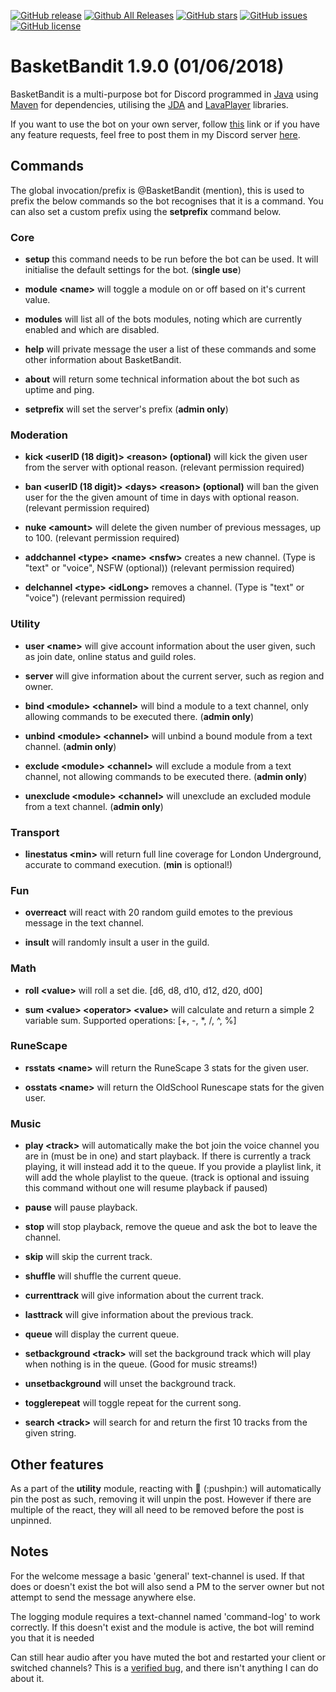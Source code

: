 [![GitHub release](https://img.shields.io/github/release/Galaxiosaurus/BasketBandit-Java.svg)](https://github.com/Galaxiosaurus/BasketBandit-Java)
[![Github All Releases](https://img.shields.io/github/downloads/Galaxiosaurus/BasketBandit-Java/total.svg)](https://github.com/Galaxiosaurus/BasketBandit-Java)
[![GitHub stars](https://img.shields.io/github/stars/Galaxiosaurus/BasketBandit-Java.svg)](https://github.com/Galaxiosaurus/BasketBandit-Java/stargazers)
[![GitHub issues](https://img.shields.io/github/issues/Galaxiosaurus/BasketBandit-Java.svg)](https://github.com/Galaxiosaurus/BasketBandit-Java/issues)
[![GitHub license](https://img.shields.io/github/license/Galaxiosaurus/BasketBandit-Java.svg)](https://github.com/Galaxiosaurus/BasketBandit-Java/blob/master/LICENSE)

# BasketBandit 1.9.0 (01/06/2018) 

BasketBandit is a multi-purpose bot for Discord programmed in [Java](https://www.oracle.com/uk/java/index.html) using [Maven](https://maven.apache.org/) for dependencies, utilising the [JDA](https://github.com/DV8FromTheWorld/JDA) and [LavaPlayer](https://github.com/sedmelluq/lavaplayer) libraries.

If you want to use the bot on your own server, follow [this](https://discordapp.com/oauth2/authorize?client_id=420682957007880223&permissions=8&scope=bot) link or if you have any feature requests, feel free to post them in my Discord server [here](https://discord.gg/QcwghsA).

## Commands

The global invocation/prefix is @BasketBandit (mention), this is used to prefix the below commands so the bot recognises that it is a command. You can also set a custom prefix using the __setprefix__ command below.

### Core

- __setup__ this command needs to be run before the bot can be used. It will initialise the default settings for the bot. (__single use__)

- __module \<name\>__ will toggle a module on or off based on it's current value.

- __modules__ will list all of the bots modules, noting which are currently enabled and which are disabled. 

- __help__ will private message the user a list of these commands and some other information about BasketBandit.

- __about__ will return some technical information about the bot such as uptime and ping.

- __setprefix__ will set the server's prefix (__admin only__)

### Moderation

- __kick \<userID (18 digit)\> \<reason\> (optional)__ will kick the given user from the server with optional reason. (relevant permission required)

- __ban \<userID (18 digit)\> \<days\> \<reason\> (optional)__ will ban the given user for the the given amount of time in days with optional reason. (relevant permission required)

- __nuke \<amount\>__ will delete the given number of previous messages, up to 100. (relevant permission required)

- __addchannel \<type\> \<name\> \<nsfw\>__ creates a new channel. (Type is "text" or "voice", NSFW (optional)) (relevant permission required)

- __delchannel \<type\> \<idLong\>__ removes a channel. (Type is "text" or "voice") (relevant permission required)

### Utility

- __user \<name\>__ will give account information about the user given, such as join date, online status and guild roles. 

- __server__ will give information about the current server, such as region and owner.

- __bind \<module\> \<channel\>__ will bind a module to a text channel, only allowing commands to be executed there. (__admin only__)

- __unbind \<module\> \<channel\>__ will unbind a bound module from a text channel. (__admin only__)

- __exclude \<module\> \<channel\>__ will exclude a module from a text channel, not allowing commands to be executed there. (__admin only__)

- __unexclude \<module\> \<channel\>__ will unexclude an excluded module from a text channel. (__admin only__)

### Transport

- __linestatus \<min\>__ will return full line coverage for London Underground, accurate to command execution. (__min__ is optional!)

### Fun

- __overreact__ will react with 20 random guild emotes to the previous message in the text channel.

- __insult__ will randomly insult a user in the guild.

### Math

- __roll \<value\>__ will roll a set die. [d6, d8, d10, d12, d20, d00] 

- __sum \<value\> \<operator\> \<value\>__ will calculate and return a simple 2 variable sum. Supported operations: [+, -, *, /, ^, %]

### RuneScape

- __rsstats \<name\>__ will return the RuneScape 3 stats for the given user.

- __osstats \<name\>__ will return the OldSchool Runescape stats for the given user.

### Music

- __play \<track\>__ will automatically make the bot join the voice channel you are in (must be in one) and start playback. If there is currently a track playing, it will instead add it to the queue. If you provide a playlist link, it will add the whole playlist to the queue. (track is optional and issuing this command without one will resume playback if paused)

- __pause__ will pause playback.

- __stop__ will stop playback, remove the queue and ask the bot to leave the channel.

- __skip__ will skip the current track.

- __shuffle__ will shuffle the current queue.

- __currenttrack__ will give information about the current track.

- __lasttrack__ will give information about the previous track.

- __queue__ will display the current queue.

- __setbackground \<track\>__ will set the background track which will play when nothing is in the queue. (Good for music streams!)

- __unsetbackground__ will unset the background track.

- __togglerepeat__ will toggle repeat for the current song.

- __search \<track\>__ will search for and return the first 10 tracks from the given string.

## Other features

As a part of the __utility__ module, reacting with :pushpin: (\:pushpin\:) will automatically pin the post as such, removing it will unpin the post. However if there are multiple of the react, they will all need to be removed before the post is unpinned.

## Notes

For the welcome message a basic 'general' text-channel is used. If that does or doesn't exist the bot will also send a PM to the server owner but not attempt to send the message anywhere else.

The logging module requires a text-channel named 'command-log' to work correctly. If this doesn't exist and the module is active, the bot will remind you that it is needed

Can still hear audio after you have muted the bot and restarted your client or switched channels? This is a [verified bug](https://trello.com/c/UkNEavqc), and there isn't anything I can do about it.
